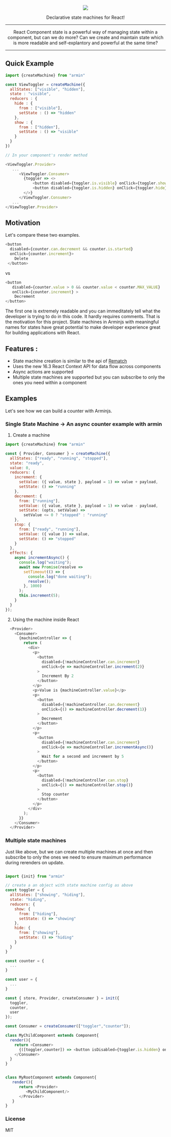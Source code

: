 <p align="center">
  
<img src="https://github.com/imbhargav5/armin/blob/master/.github/armin_logo.png"/>
</p>

<p align="center"> Declarative state machines for React! </p>

<hr/>
<p align="center">
React Component state is a powerful way of managing state within a component, but can we do more? Can we create and maintain state which is more readable and self-explantory and powerful at the same time? 
 </p>

<hr/>


## Quick Example

```javascript
import {createMachine} from "armin"

const ViewToggler = createMachine({
  allStates: ["visible", "hidden"], 
  state : "visible",
  reducers : {
    hide : {
      from : ["visible"],
      setState : () => "hidden"
    },
    show : {
      from : ["hidden"],
      setState : () => "visible"
    }
  }
})

// In your component's render method

<ViewToggler.Provider>
   ...
      <ViewToggler.Consumer>
        {toggler => <>
            <button disabled={toggler.is.visible} onClick={toggler.show} > Show </button>
            <button disabled={toggler.is.hidden} onClick={toggler.hide} > Hide </button>
        </>}
      </ViewToggler.Consumer>
   ...    
</ViewToggler.Provider>

```


## Motivation

Let's compare these two examples.

```javascript
<button 
  disabled={counter.can.decrement && counter.is.started} 
  onClick={counter.increment}> 
    Delete 
 </button>
```

vs 

```javascript
<button 
   disabled={counter.value > 0 && counter.value < counter.MAX_VALUE} 
   onClick={counter.increment} > 
    Decrement 
</button>
```

The first one is extremely readable and you can immeditately tell what the developer is trying to do in this code. It hardly requires comments. That is the motivation for this project. 
State machines in Arminjs with meaningful names for states have great potential to make developer experience great for building applications with React.


## Features : 

  - State machine creation is similar to the api of <a href="https://github.com/rematch/rematch">Rematch</a>
  - Uses the new 16.3 React Context API for data flow across components
  - Async actions are supported
  - Multiple state machines are supported but you can subscribe to only the ones you need
    within a component
 

## Examples

Let's see how we can build a counter with Arminjs.


### Single State Machine -> An async counter example with armin

1. Create a machine

```javascript
import {createMachine} from "armin"

const { Provider, Consumer } = createMachine({
  allStates: ["ready", "running", "stopped"],
  state: "ready",
  value: 0,
  reducers: {
    increment: {
      setValue: ({ value, state }, payload = 1) => value + payload,
      setState: () => "running"
    },
    decrement: {
      from: ["running"],
      setValue: ({ value, state }, payload = 1) => value - payload,
      setState: (opts, setValue) =>
        setValue <= 0 ? "stopped" : "running"
    },
    stop: {
      from: ["ready", "running"],
      setValue: ({ value }) => value,
      setState: () => "stopped"
    }
  },
  effects: {
    async incrementAsync() {
      console.log("waiting");
      await new Promise(resolve =>
        setTimeout(() => {
          console.log("done waiting");
          resolve();
        }, 1000)
      );
      this.increment(5);
    }
  }
});

```

2. Using the machine inside React 

```javascript
  <Provider>
    <Consumer>
      {machineController => {
        return (
          <div>
            <p>
              <button
                disabled={!machineController.can.increment}
                onClick={e => machineController.increment(2)}
              >
                Increment By 2
              </button>
            </p>
            <p>Value is {machineController.value}</p>
            <p>
              <button
                disabled={!machineController.can.decrement}
                onClick={() => machineController.decrement(1)}
              >
                Decrement
              </button>
            </p>
            <p>
              <button
                disabled={!machineController.can.increment}
                onClick={e => machineController.incrementAsync()}
              >
                Wait for a second and increment by 5
              </button>
            </p>
            <p>
              <button
                disabled={!machineController.can.stop}
                onClick={() => machineController.stop()}
              >
                Stop counter
              </button>
            </p>
          </div>
        );
      }}
    </Consumer>
  </Provider>

```


### Multiple state machines

Just like above, but we can create multiple machines at once and then subscribe to only the ones we need to ensure maximum performance during rerenders on update.

```javascript

import {init} from "armin"

// create a an object with state machine config as above
const toggler = {
  allStates: ["showing", "hiding"],
  state: "hiding",
  reducers: {
    show: {
      from: ["hiding"],
      setState: () => "showing"
    },
    hide: {
      from: ["showing"],
      setState: () => "hiding"
    }
  }
}

const counter = {
  ...
}

const user = {
  ...
}

const { store, Provider, createConsumer } = init({
  toggler,
  counter,
  user
});

const Consumer = createConsumer(["toggler","counter"]);

class MyChildComponent extends Component{
  render(){
    return <Consumer>
      {([toggler,counter]) => <button isDisabled={toggler.is.hidden} onClick={counter.increment}>{counter.value}</button>}
    </Consumer>
  }
}


class MyRootComponent extends Component{
   render(){
      return <Provider>
         <MyChildComponent/>
      </Provider>
   }
}


```


### License

MIT


